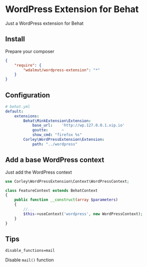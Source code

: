 # WordPress Extension for Behat

Just a WordPress extension for Behat

## Install

Prepare your composer

```json
{
    "require": {
        "wdalmut/wordpress-extension": "*"
    }
}
```

## Configuration

```yml
# behat.yml
default:
    extensions:
        Behat\MinkExtension\Extension:
            base_url:    'http://wp.127.0.0.1.xip.io'
            goutte:      ~
            show_cmd: "firefox %s"
        Corley\WordPressExtension\Extension:
            path: "../wordpress"

```

## Add a base WordPress context

Just add the WordPress context

```php
use Corley\WordPressExtension\Context\WordPressContext;

class FeatureContext extends BehatContext
{
    public function __construct(array $parameters)
    {
        //...
        $this->useContext('wordpress', new WordPressContext);
    }
}
```

## Tips

```
disable_functions=mail
```

Disable `mail()` function

